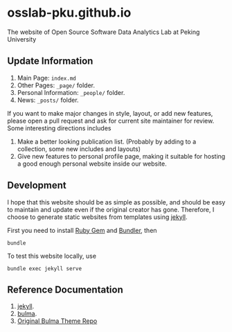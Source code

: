 # osslab-pku.github.io

The website of Open Source Software Data Analytics Lab at Peking University

## Update Information

1. Main Page: `index.md`
2. Other Pages: `_page/` folder.
3. Personal Information: `_people/` folder.
4. News: `_posts/` folder.

If you want to make major changes in style, layout, or add new features, please open a pull request and ask for current site maintainer for review. Some interesting directions includes

1. Make a better looking publication list. (Probably by adding to a collection, some new includes and layouts)
2. Give new features to personal profile page, making it suitable for hosting a good enough personal website inside our website.

## Development

I hope that this website should be as simple as possible, and should be easy to maintain and update even if the original creator has gone.
Therefore, I choose to generate static websites from templates using [jekyll](https://jekyllrb.com/).

First you need to install [Ruby Gem](https://rubygems.org/) and [Bundler](https://bundler.io/), then

```shell script
bundle
```

To test this website locally, use

```
bundle exec jekyll serve
```

## Reference Documentation

1. [jekyll](https://jekyllrb.com/).
2. [bulma](https://bulma.io/).
3. [Original Bulma Theme Repo](https://github.com/chrisrhymes/bulma-clean-theme/)